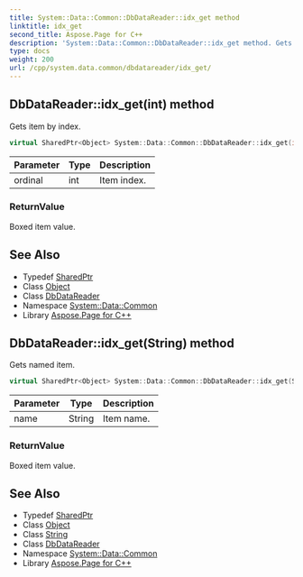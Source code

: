 ```yaml
---
title: System::Data::Common::DbDataReader::idx_get method
linktitle: idx_get
second_title: Aspose.Page for C++
description: 'System::Data::Common::DbDataReader::idx_get method. Gets item by index in C++.'
type: docs
weight: 200
url: /cpp/system.data.common/dbdatareader/idx_get/
---
```

## DbDataReader::idx_get(int) method


Gets item by index.

```cpp
virtual SharedPtr<Object> System::Data::Common::DbDataReader::idx_get(int ordinal)=0
```


| Parameter | Type | Description |
| --- | --- | --- |
| ordinal | int | Item index. |

### ReturnValue

Boxed item value.

## See Also

* Typedef [SharedPtr](../../../system/sharedptr/)
* Class [Object](../../../system/object/)
* Class [DbDataReader](../)
* Namespace [System::Data::Common](../../)
* Library [Aspose.Page for C++](../../../)
## DbDataReader::idx_get(String) method


Gets named item.

```cpp
virtual SharedPtr<Object> System::Data::Common::DbDataReader::idx_get(String name)=0
```


| Parameter | Type | Description |
| --- | --- | --- |
| name | String | Item name. |

### ReturnValue

Boxed item value.

## See Also

* Typedef [SharedPtr](../../../system/sharedptr/)
* Class [Object](../../../system/object/)
* Class [String](../../../system/string/)
* Class [DbDataReader](../)
* Namespace [System::Data::Common](../../)
* Library [Aspose.Page for C++](../../../)

